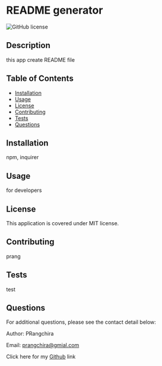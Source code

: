 # README generator


  ![GitHub license](https://img.shields.io/badge/license-MIT-blue.svg)

  ## Description
  this app create README file

  ## Table of Contents
  * [Installation](#Installation)
  * [Usage](#Usage)
  * [License](#License)
  * [Contributing](#Contributing)
  * [Tests](#Tests)
  * [Questions](#Questions)
  
  ## Installation
  npm, inquirer
  
  ## Usage
  for developers

  ## License
  This application is covered under MIT license.

  ## Contributing
  prang

  ## Tests
  test

  ## Questions
  For additional questions, please see the contact detail below:

  Author: PRangchira

  Email: prangchira@gmial.com

  Click here for my [Github]( https://github.com/prangchira) link

  
